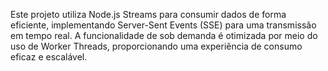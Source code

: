 Este projeto utiliza Node.js Streams para consumir dados de forma eficiente, implementando Server-Sent Events (SSE) para uma transmissão em tempo real. A funcionalidade de sob demanda é otimizada por meio do uso de Worker Threads, proporcionando uma experiência de consumo eficaz e escalável.
